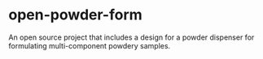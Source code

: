 # open-powder-form
An open source project that includes a design for a powder dispenser for formulating multi-component powdery samples.
